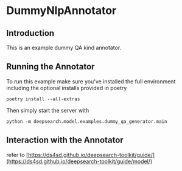# DummyNlpAnnotator
## Introduction
This is an example dummy QA kind annotator.

## Running the Annotator
To run this example make sure you've installed the full environment including the optional installs provided in poetry

    poetry install --all-extras

Then simply start the server with

    python -m deepsearch.model.examples.dummy_qa_generator.main

## Interaction with the Annotator

refer to [https://ds4sd.github.io/deepsearch-toolkit/guide/](https://ds4sd.github.io/deepsearch-toolkit/guide/model/)